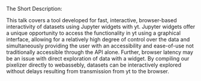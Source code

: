 The Short Description:

This talk covers a tool developed for fast, interactive, browser-based
interactivity of datasets using Jupyter widgets with yt. Jupyter widgets
offer a unique opportunity to access the functionality in yt 
using a graphical interface, 
allowing for a relatively high degree of control over the data and simultaneously 
providing the user with 
an accessibility and ease-of-use not traditionally accessible through the API
alone. Further, browser latency may be an issue with direct
exploration of data with a widget. By compiling our
pixelizer directly to webassebly, datasets can be interactively explored
without delays resulting from transmission from yt to the browser.
